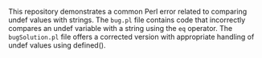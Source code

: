 This repository demonstrates a common Perl error related to comparing undef values with strings. The `bug.pl` file contains code that incorrectly compares an undef variable with a string using the `eq` operator. The `bugSolution.pl` file offers a corrected version with appropriate handling of undef values using defined().